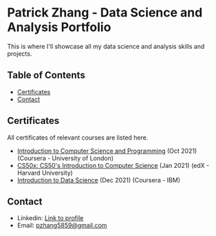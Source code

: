 # Patrick Zhang - Data Science and Analysis Portfolio

This is where I'll showcase all my data science and analysis skills and projects.

## Table of Contents

- [Certificates](#certificates)
- [Contact](#contact)

## Certificates
All certificates of relevant courses are listed here.

- [Introduction to Computer Science and Programming](https://coursera.org/share/048df35e9f298abd840f7fe4b7e690ef) (Oct 2021) (Coursera - University of London)
- [CS50x: CS50's Introduction to Computer Science](https://courses.edx.org/certificates/27c414c13e3444b09bad5cd3bda47923) (Jan 2021) (edX - Harvard University)
- [Introduction to Data Science](https://coursera.org/share/58da956b461ffcc75689cc4f03194a68) (Dec 2021) (Coursera - IBM)

## Contact
- Linkedin: [Link to profile](https://www.linkedin.com/in/patrick-zhang-78877b113/)
- Email: pzhang5859@gmail.com
